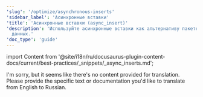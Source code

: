 ```yaml
---
'slug': '/optimize/asynchronous-inserts'
'sidebar_label': 'Асинхронные вставки'
'title': 'Асинхронные вставки (async_insert)'
'description': 'Используйте асинхронные вставки как альтернативу пакетной загрузке
  данных.'
'doc_type': 'guide'
---
```


import Content from '@site/i18n/ru/docusaurus-plugin-content-docs/current/best-practices/_snippets/_async_inserts.md';

I'm sorry, but it seems like there's no content provided for translation. Please provide the specific text or documentation you'd like to translate from English to Russian.
